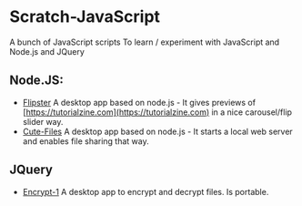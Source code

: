 # Scratch-JavaScript
A bunch of JavaScript scripts
To learn / experiment with JavaScript and Node.js and JQuery

## Node.JS:
* [Flipster](https://github.com/RoanFourie/scratch-javascript/tree/master/flipster) A desktop app based on node.js - It gives previews of [https://tutorialzine.com](https://tutorialzine.com) in a nice carousel/flip slider way.
* [Cute-Files](https://github.com/RoanFourie/scratch-javascript/tree/master/share-folders-app) A desktop app based on node.js - It starts a local web server and enables file sharing that way.

## JQuery
* [Encrypt-1](https://github.com/RoanFourie/scratch-javascript/tree/master/encrypt-1) A desktop app to encrypt and decrypt files. Is portable.
